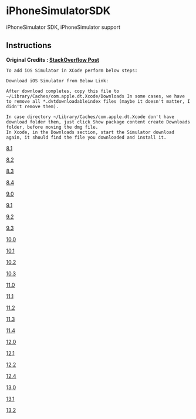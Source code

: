 # iPhoneSimulatorSDK
iPhoneSimulator SDK, iPhoneSimulator support

## Instructions 
**Original Credits : [StackOverflow Post](https://stackoverflow.com/a/45566131/9722336)**
```
To add iOS Simulator in XCode perform below steps:

Download iOS Simulator from Below Link:

After download completes, copy this file to ~/Library/Caches/com.apple.dt.Xcode/Downloads In some cases, we have to remove all *.dvtdownloadableindex files (maybe it doesn't matter, I didn't remove them).

In case directory ~/Library/Caches/com.apple.dt.Xcode don't have download folder then, just click Show package content create Downloads folder, before moving the dmg file.
In Xcode, in the Downloads section, start the Simulator download again, it should find the file you downloaded and install it.

```

[8.1](https://links.jianshu.com/go?to=https%3A%2F%2Fdevimages.apple.com.edgekey.net%2Fdownloads%2Fxcode%2Fsimulators%2Fcom.apple.pkg.iPhoneSimulatorSDK8_1-8.1.1.1434581536.dmg)

[8.2](https://links.jianshu.com/go?to=https%3A%2F%2Fdevimages.apple.com.edgekey.net%2Fdownloads%2Fxcode%2Fsimulators%2Fcom.apple.pkg.iPhoneSimulatorSDK8_2-8.2.1.1434581536.dmg)

[8.3](https://links.jianshu.com/go?to=https%3A%2F%2Fdevimages.apple.com.edgekey.net%2Fdownloads%2Fxcode%2Fsimulators%2Fcom.apple.pkg.iPhoneSimulatorSDK8_3-8.3.1.1434581536.dmg)

[8.4](https://links.jianshu.com/go?to=https%3A%2F%2Fdevimages.apple.com.edgekey.net%2Fdownloads%2Fxcode%2Fsimulators%2Fcom.apple.pkg.iPhoneSimulatorSDK8_4-8.4.1.1435785476.dmg)

[9.0](https://links.jianshu.com/go?to=https%3A%2F%2Fdevimages.apple.com.edgekey.net%2Fdownloads%2Fxcode%2Fsimulators%2Fcom.apple.pkg.iPhoneSimulatorSDK9_0-9.0.1.1443554484.dmg)

[9.1](https://links.jianshu.com/go?to=https%3A%2F%2Fdevimages-cdn.apple.com%2Fdownloads%2Fxcode%2Fsimulators%2Fcom.apple.pkg.iPhoneSimulatorSDK9_1-9.1.1.1446593668.dmg)

[9.2](https://links.jianshu.com/go?to=https%3A%2F%2Fdevimages.apple.com.edgekey.net%2Fdownloads%2Fxcode%2Fsimulators%2Fcom.apple.pkg.iPhoneSimulatorSDK9_2-9.2.1.1451951473.dmg)

[9.3](https://links.jianshu.com/go?to=https%3A%2F%2Fdevimages.apple.com.edgekey.net%2Fdownloads%2Fxcode%2Fsimulators%2Fcom.apple.pkg.iPhoneSimulatorSDK9_3-9.3.1.1460411551.dmg)

[10.0](https://links.jianshu.com/go?to=https%3A%2F%2Fdevimages-cdn.apple.com%2Fdownloads%2Fxcode%2Fsimulators%2Fcom.apple.pkg.iPhoneSimulatorSDK10_0-10.0.1.1474488730.dmg)

[10.1](https://links.jianshu.com/go?to=https%3A%2F%2Fdevimages-cdn.apple.com%2Fdownloads%2Fxcode%2Fsimulators%2Fcom.apple.pkg.iPhoneSimulatorSDK10_1-10.1.1.1476902849.dmg)

[10.2](https://links.jianshu.com/go?to=https%3A%2F%2Fdevimages-cdn.apple.com%2Fdownloads%2Fxcode%2Fsimulators%2Fcom.apple.pkg.iPhoneSimulatorSDK10_2-10.2.1.1484185528.dmg)

[10.3](https://links.jianshu.com/go?to=https%3A%2F%2Fdevimages-cdn.apple.com%2Fdownloads%2Fxcode%2Fsimulators%2Fcom.apple.pkg.iPhoneSimulatorSDK10_3-10.3.1.1495751597.dmg)

[11.0](https://links.jianshu.com/go?to=https%3A%2F%2Fdevimages-cdn.apple.com%2Fdownloads%2Fxcode%2Fsimulators%2Fcom.apple.pkg.iPhoneSimulatorSDK11_0-11.0.1.1508875951.dmg)

[11.1](https://links.jianshu.com/go?to=https%3A%2F%2Fdevimages-cdn.apple.com%2Fdownloads%2Fxcode%2Fsimulators%2Fcom.apple.pkg.iPhoneSimulatorSDK11_1-11.1.1.1510784422.dmg)

[11.2](https://links.jianshu.com/go?to=https%3A%2F%2Fdevimages-cdn.apple.com%2Fdownloads%2Fxcode%2Fsimulators%2Fcom.apple.pkg.iPhoneSimulatorSDK11_2-11.2.1.1516308624.dmg)

[11.3](https://links.jianshu.com/go?to=https%3A%2F%2Fdevimages-cdn.apple.com%2Fdownloads%2Fxcode%2Fsimulators%2Fcom.apple.pkg.iPhoneSimulatorSDK11_3-11.3.1.1524350608.dmg)

[11.4](https://links.jianshu.com/go?to=https%3A%2F%2Fdevimages-cdn.apple.com%2Fdownloads%2Fxcode%2Fsimulators%2Fcom.apple.pkg.iPhoneSimulatorSDK11_4-11.4.1.1527703358.dmg)

[12.0](https://links.jianshu.com/go?to=https%3A%2F%2Fdevimages-cdn.apple.com%2Fdownloads%2Fxcode%2Fsimulators%2Fcom.apple.pkg.iPhoneSimulatorSDK12_0-12.0.1.1537588161.dmg)

[12.1](https://links.jianshu.com/go?to=https%3A%2F%2Fdevimages-cdn.apple.com%2Fdownloads%2Fxcode%2Fsimulators%2Fcom.apple.pkg.iPhoneSimulatorSDK12_1-12.1.1.1543439531.dmg)

[12.2](https://devimages-cdn.apple.com/downloads/xcode/simulators/com.apple.pkg.iPhoneSimulatorSDK12_2-12.2.1.1557987768.dmg)

[12.4](https://devimages-cdn.apple.com/downloads/xcode/simulators/com.apple.pkg.iPhoneSimulatorSDK12_4-12.4.1.1568665771.dmg)

[13.0](https://devimages-cdn.apple.com/downloads/xcode/simulators/com.apple.pkg.iPhoneSimulatorSDK13_0-13.0.1.1571440502.dmg)

[13.1](https://devimages-cdn.apple.com/downloads/xcode/simulators/com.apple.pkg.iPhoneSimulatorSDK13_1-13.1.1.1571440502.dmg)

[13.2](https://devimages-cdn.apple.com/downloads/xcode/simulators/com.apple.pkg.iPhoneSimulatorSDK13_2-13.2.1.1575590084.dmg)

